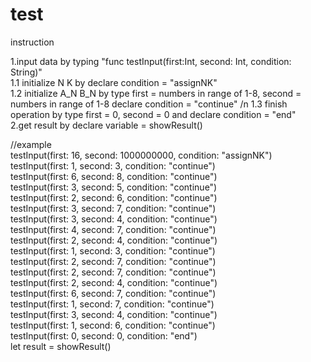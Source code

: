 # test
instruction

1.input data by typing "func testInput(first:Int, second: Int, condition: String)"  <br />
1.1 initialize N K by declare condition = "assignNK"  <br />
1.2 initialize A_N B_N by type first = numbers in range of 1-8, second = numbers in range of 1-8 declare condition = "continue" /n
1.3 finish operation by type first = 0, second = 0 and declare condition = "end"  <br />
2.get result by declare variable = showResult()  <br />

//example  <br />
testInput(first: 16, second: 1000000000, condition: "assignNK")  <br />
testInput(first: 1, second: 3, condition: "continue")  <br />
testInput(first: 6, second: 8, condition: "continue") <br />
testInput(first: 3, second: 5, condition: "continue")  <br />
testInput(first: 2, second: 6, condition: "continue") <br />
testInput(first: 3, second: 7, condition: "continue") <br />
testInput(first: 3, second: 4, condition: "continue") <br />
testInput(first: 4, second: 7, condition: "continue") <br />
testInput(first: 2, second: 4, condition: "continue") <br />
testInput(first: 1, second: 3, condition: "continue") <br />
testInput(first: 2, second: 7, condition: "continue") <br />
testInput(first: 2, second: 7, condition: "continue") <br />
testInput(first: 2, second: 4, condition: "continue") <br />
testInput(first: 6, second: 7, condition: "continue") <br />
testInput(first: 1, second: 7, condition: "continue") <br />
testInput(first: 3, second: 4, condition: "continue") <br />
testInput(first: 1, second: 6, condition: "continue") <br />
testInput(first: 0, second: 0, condition: "end") <br />
let result = showResult() <br />
